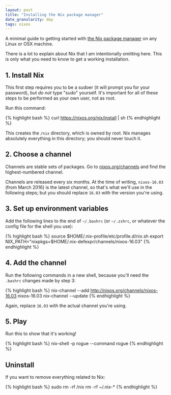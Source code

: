 ```yaml
---
layout: post
title: "Installing the Nix package manager"
date_granularity: day
tags: nixos
---
```


A minimal guide to getting started with
[the Nix package manager](https://nixos.org/nix/)
on any Linux or OSX machine.

There is a lot to explain about Nix that I am intentionally omitting here.
This is only what you need to know to get a working installation.

## 1. Install Nix

This first step requires you to be a sudoer (it will prompt you for your
password), but *do not* type "sudo" yourself.
It's important for all of these steps to be performed as your own user,
not as root.

Run this command:

{% highlight bash %}
curl https://nixos.org/nix/install | sh
{% endhighlight %}

This creates the `/nix` directory, which is owned by root.
Nix manages absolutely everything in this directory; you should never touch it.

## 2. Choose a channel

Channels are stable sets of packages.
Go to <a href="https://nixos.org/channels/">nixos.org/channels</a> and find
the highest-numbered channel.

Channels are released every six months. At the time of writing, `nixos-16.03`
(from March 2016) is the latest channel, so that's what we'll use in the
following steps; but you should replace `16.03` with the version you're using.

## 3. Set up environment variables

Add the following lines to the end of `~/.bashrc` (or `~/.zshrc`, or whatever
the config file for the shell you use):

{% highlight bash %}
source $HOME/.nix-profile/etc/profile.d/nix.sh
export NIX_PATH="nixpkgs=$HOME/.nix-defexpr/channels/nixos-16.03"
{% endhighlight %}

## 4. Add the channel

Run the following commands in a new shell, because you'll need the `.bashrc`
changes made by step 3:

{% highlight bash %}
nix-channel --add http://nixos.org/channels/nixos-16.03 nixos-16.03
nix-channel --update
{% endhighlight %}

Again, replace `16.03` with the actual channel you're using.

## 5. Play

Run this to show that it's working!

{% highlight bash %}
nix-shell -p rogue --command rogue
{% endhighlight %}

## Uninstall

If you want to remove everything related to Nix:

{% highlight bash %}
sudo rm -rf /nix
rm -rf ~/.nix-*
{% endhighlight %}
